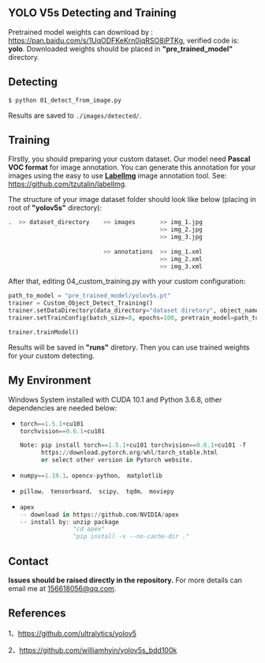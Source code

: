 
## YOLO V5s Detecting and Training

Pretrained model weights can download by : https://pan.baidu.com/s/1UqODFKeKrn0jqRSO8iPTKg, verified code is:  **yolo**.  Downloaded weights should be placed in **"pre_trained_model"** directory.




## Detecting

```bash
$ python 01_detect_from_image.py
```

Results are saved to `./images/detected/`.



## Training

FIrstly, you should preparing your custom dataset. Our model need **Pascal VOC format** for image annotation. You can generate this annotation for your images using the easy to use [**LabelImg**](https://github.com/tzutalin/labelImg) image annotation tool. See: https://github.com/tzutalin/labelImg.

The structure of your image dataset folder should look like below (placing in root of **"yolov5s"** directory):

```python
.  >> dataset_directory    >> images       >> img_1.jpg
                                           >> img_2.jpg
                                           >> img_3.jpg
 
                           >> annotations  >> img_1.xml
                                           >> img_2.xml
                                           >> img_3.xml
```
After that, editing 04_custom_training.py with your custom configuration:

```python
path_to_model = "pre_trained_model/yolov5s.pt"
trainer = Custom_Object_Detect_Training()
trainer.setDataDirectory(data_directory="dataset diretory", object_names=["names"])
trainer.setTrainConfig(batch_size=8, epochs=100, pretrain_model=path_to_model)

trainer.trainModel()
```

Results will be saved in **"runs"** diretory. Then you can use trained weights for your custom detecting.




## My Environment

Windows System installed with CUDA 10.1 and Python 3.6.8, other dependencies are needed below:

- ```python
  torch==1.5.1+cu101
  torchvision==0.6.1+cu101
  
  Note: pip install torch==1.5.1+cu101 torchvision==0.6.1+cu101 -f
        https://download.pytorch.org/whl/torch_stable.html
        or select other version in Pytorch website.
  ```

- ```python
  numpy==1.19.1、opencv-python、 matplotlib
  ```

- ```python
  pillow、 tensorboard、 scipy、 tqdm、 moviepy
  ```

- ```python
  apex
  -- download in https://github.com/NVIDIA/apex
  -- install by: unzip package
                 "cd apex"
                 "pip install -v --no-cache-dir ."
  ```



## Contact

**Issues should be raised directly in the repository.** For more details can email me at 156618056@qq.com. 



## References

1、https://github.com/ultralytics/yolov5

2、https://github.com/williamhyin/yolov5s_bdd100k